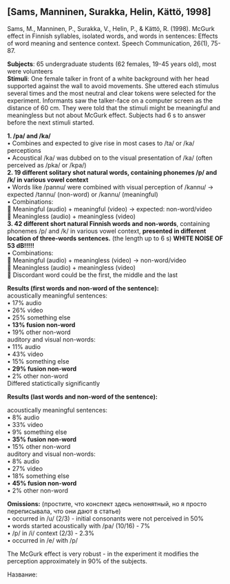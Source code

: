 ## [Sams, Manninen, Surakka, Helin, Kättö, 1998] <br/>
Sams, M., Manninen, P., Surakka, V., Helin, P., & Kättö, R. (1998). McGurk effect in Finnish syllables, isolated words, and words in sentences: Effects of word meaning and sentence context. Speech Communication, 26(1), 75-87. <br/>

**Subjects**: 65 undergraduate students (62 females, 19-45 years old), most were volunteers <br/>
**Stimuli**: One female talker in front of a white background with her head supported against the wall to avoid movements. She uttered each stimulus several times and the most neutral and clear tokens were selected for the experiment. Informants saw the talker-face on a computer screen as the distance of 60 cm. They were told that the stimuli might be meaningful and meaningless but not about McGurk effect. Subjects had 6 s to answer before the next stimuli started.  

**1.	/pa/ and /ka/**<br/>
  •	Combines and expected to give rise in most cases to /ta/ or /ka/ perceptions <br/>
  •	Acoustical /ka/ was dubbed on to the visual presentation of /ka/ (often perceived as /pka/ or /kpa/) <br/>
**2.	19 different solitary shot natural words, containing phonemes /p/ and /k/ in various vowel context** <br/>
  •	Words like /pannu/ were combined with visual perception of  /kannu/ -> expected /tannu/ (non-word) or /kannu/ (meaningful) <br/>
  •	Combinations: <br/>
    	Meaningful (audio) + meaningful (video) -> expected: non-word/video <br/>
    	Meaningless (audio) + meaningless (video) <br/>
**3.	42 different short natural Finnish words and non-words**, containing phonemes /p/ and /k/ in various vowel context, **presented in different location of three-words sentences.** (the length up to 6 s) **WHITE NOISE OF 53 dB!!!!!** <br/>
  •	Combinations: <br/>
    	Meaningful (audio) + meaningless (video) -> non-word/video <br/>
    	Meaningless (audio) + meaningless (video) <br/>
    	Discordant word could be the first, the middle and the last <br/>

**Results (first words and non-word of the sentence):** <br/>
acoustically meaningful sentences: <br/>
  •	17% audio <br/>
  •	26% video <br/>
  •	25% something else <br/>
  •	**13% fusion non-word** <br/>
  •	19% other non-word <br/>
 auditory and visual non-words: <br/>
  •	11% audio <br/>
  •	43% video <br/>
  •	15% something else <br/>
  •	**29% fusion non-word** <br/>
  •	2% other non-word <br/>
Differed statictically significantly  
  
**Results (last words and non-word of the sentence):**  

acoustically meaningful sentences: <br/>
  •	8% audio <br/>
  •	33% video <br/>
  •	9% something else <br/>
  •	**35% fusion non-word** <br/>
  •	15% other non-word <br/>
 auditory and visual non-words: <br/>
  •	8% audio <br/> 
  •	27% video <br/>
  •	18% something else <br/>
  •	**45% fusion non-word** <br/>
  •	2% other non-word <br/>


**Omissions:** (простите, что конспект здесь непонятный, но я просто переписывала, что они дают в статье) <br/>
  •	occurred in /u/ (2/3) - initial consonants were not perceived in 50% <br/>
  •	words started acoustically with /pa/ (10/16) - 7% <br/>
  •	/p/ in /i/ context (2/3) - 2.3% <br/>
  •	occurred in /e/ with /p/ <br/>
  
 The McGurk effect is very robust - in the experiment it modifies the perception approximately in 90% of the subjects.  
 
 Название:
